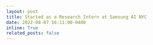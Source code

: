 ```yaml
---
layout: post
title: Started as a Research Intern at Samsung AI NYC
date: 2022-08-07 16:11:00-0400
inline: True
related_posts: false
---
```


